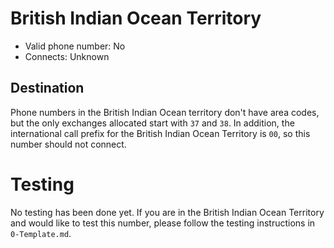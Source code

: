 # British Indian Ocean Territory

* Valid phone number: No
* Connects: Unknown

## Destination

Phone numbers in the British Indian Ocean territory don't have area codes, but
the only exchanges allocated start with `37` and `38`. In addition, the
international call prefix for the British Indian Ocean Territory is `00`, so
this number should not connect.

# Testing

No testing has been done yet. If you are in the British Indian Ocean
Territory and would like to test this number, please follow the testing
instructions in `0-Template.md`.
